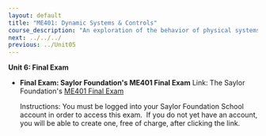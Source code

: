 ```yaml
---
layout: default
title: "ME401: Dynamic Systems & Controls"
course_description: "An exploration of the behavior of physical systems as well as the physics of individual components and the interactions between them. Topics include modeling dynamic systems, Laplace Transform Methods for Solving Differential Equations, transfer functions, stability, feedback, proportional—integral—derivative controllers, and applications of computer simulation in control."
next: ../../../
previous: ../Unit05
---
```

**Unit 6: Final Exam** <span id="6"></span> 
-   **Final Exam: Saylor Foundation's ME401 Final Exam**
    Link: The Saylor Foundation's [ME401 Final
    Exam](http://school.saylor.org/mod/quiz/view.php?id=234)  
      
     Instructions: You must be logged into your Saylor Foundation School
    account in order to access this exam.  If you do not yet have an
    account, you will be able to create one, free of charge, after
    clicking the link. 


